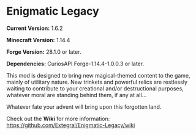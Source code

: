 # Enigmatic Legacy

**Current Version:** 1.6.2

**Minecraft Version:** 1.14.4

**Forge Version:** 28.1.0 or later.

**Dependencies:** CuriosAPI Forge-1.14.4-1.0.0.3 or later.

This mod is designed to bring new magical-themed content to the game, mainly of utilitary nature. New trinkets and powerful relics are restlessly waiting to contribute to your creational and/or destructional purposes, whatever moral are standing behind them, if any at all...

Whatever fate your advent will bring upon this forgotten land.

Check out the **Wiki** for more information: https://github.com/Extegral/Enigmatic-Legacy/wiki
